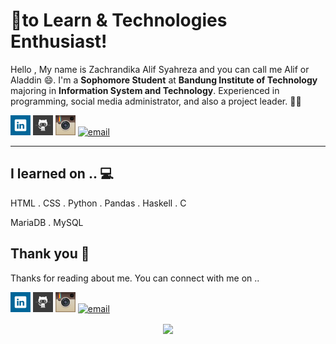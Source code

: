 <!-- links to social media accounts -->
<!-- icons  -->

[1.1]: https://github.com/alifsyr/alifsyr/blob/main/assets/icons/logo-linkedin-32px.png (Linkedin Zachrandika Alif Syahreza)
[2.1]: https://github.com/alifsyr/alifsyr/blob/main/assets/icons/logo-github-32px.png (Github Zachrandika Alif Syahreza)
[3.1]: https://github.com/alifsyr/alifsyr/blob/main/assets/icons/logo-instagram-32px.png (Instagram Zachrandika Alif Syahreza)
[4.1]: https://github.com/alifsyr/alifsyr/blob/main/assets/iconslogo-email-32px.png (Email Zachrandika Alif Syahreza)

<!-- links to social media accounts -->

[1]: http://linkedin.com/in/alifsyr
[2]: https://github.com/alifsyr
[3]: https://instagram.com/__zchrndkalif
[4]: mailto:alifsyr@gmail.com

<!-- section - intro -->

# 💖to Learn & Technologies Enthusiast!

Hello , My name is Zachrandika Alif Syahreza and you can call me Alif or Aladdin 😄. I'm a **Sophomore Student** at **Bandung Institute of Technology** majoring in **Information System and Technology**. Experienced in programming, social media administrator, and
also a project leader. 👋💕

<!-- section - intro -->

<!-- section - social media icons -->

[![linkedin][1.1]][1]
[![github][2.1]][2]
[![instagram][3.1]][3]
[![email][4.1]][4]

<!-- section - social media icons -->

---

<!-- section - skills -->

## I learned on .. 💻

HTML . CSS . Python . Pandas . Haskell . C

MariaDB . MySQL
 
<!-- section - skills -->

## Thank you 🤞

Thanks for reading about me. You can connect with me on ..

<!-- section - social media icons -->

[![linkedin][1.1]][1]
[![github][2.1]][2]
[![instagram][3.1]][3]
[![email][4.1]][4]

<!-- section - social media icons -->

<p align='center'>
<img align='center' src="https://visitor-badge.glitch.me/badge?page_id=alifsyr.visitor-badge">
 <p/>
